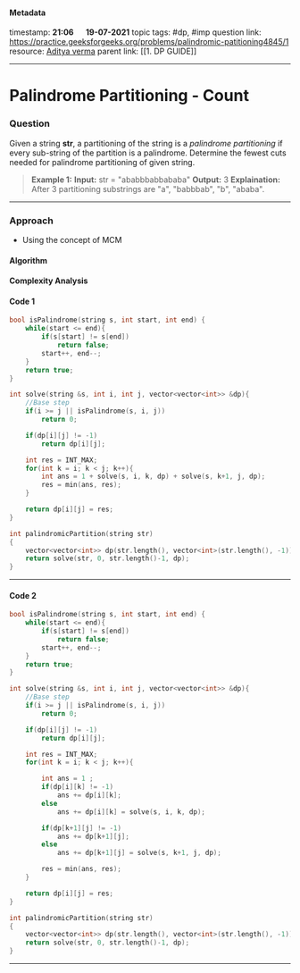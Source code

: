 #### Metadata

timestamp: **21:06**  &emsp;  **19-07-2021**
topic tags: #dp, #imp 
question link: https://practice.geeksforgeeks.org/problems/palindromic-patitioning4845/1
resource: [Aditya verma](https://www.youtube.com/watch?v=9h10fqkI7Nk&list=PL_z_8CaSLPWekqhdCPmFohncHwz8TY2Go&index=38)
parent link: [[1. DP GUIDE]]

---

# Palindrome Partitioning - Count

### Question

Given a string **str**, a partitioning of the string is a _palindrome partitioning_ if every sub-string of the partition is a palindrome. Determine the fewest cuts needed for palindrome partitioning of given string.

>**Example 1:**
**Input:** str = "ababbbabbababa"
**Output:** 3
**Explaination:** After 3 partitioning substrings 
are "a", "babbbab", "b", "ababa".

---


### Approach
- Using the concept of MCM

#### Algorithm

#### Complexity Analysis

#### Code 1 

``` cpp
bool isPalindrome(string s, int start, int end) {
	while(start <= end){
		if(s[start] != s[end])
			return false;
		start++, end--;
	}
	return true;
}

int solve(string &s, int i, int j, vector<vector<int>> &dp){
	//Base step
	if(i >= j || isPalindrome(s, i, j))
		return 0;

	if(dp[i][j] != -1)
		return dp[i][j];

	int res = INT_MAX;
	for(int k = i; k < j; k++){
		int ans = 1 + solve(s, i, k, dp) + solve(s, k+1, j, dp);
		res = min(ans, res);
	}

	return dp[i][j] = res;
}

int palindromicPartition(string str)
{
	vector<vector<int>> dp(str.length(), vector<int>(str.length(), -1));
	return solve(str, 0, str.length()-1, dp);
}

```

---
#### Code 2

``` cpp
bool isPalindrome(string s, int start, int end) {
	while(start <= end){
		if(s[start] != s[end])
			return false;
		start++, end--;
	}
	return true;
}

int solve(string &s, int i, int j, vector<vector<int>> &dp){
	//Base step
	if(i >= j || isPalindrome(s, i, j))
		return 0;

	if(dp[i][j] != -1)
		return dp[i][j];

	int res = INT_MAX;
	for(int k = i; k < j; k++){

		int ans = 1 ;
		if(dp[i][k] != -1)
			ans += dp[i][k];
		else
			ans += dp[i][k] = solve(s, i, k, dp);

		if(dp[k+1][j] != -1)
			ans += dp[k+1][j];
		else
			ans += dp[k+1][j] = solve(s, k+1, j, dp);

		res = min(ans, res);
	}

	return dp[i][j] = res;
}

int palindromicPartition(string str)
{
	vector<vector<int>> dp(str.length(), vector<int>(str.length(), -1));
	return solve(str, 0, str.length()-1, dp);
}

```

---

